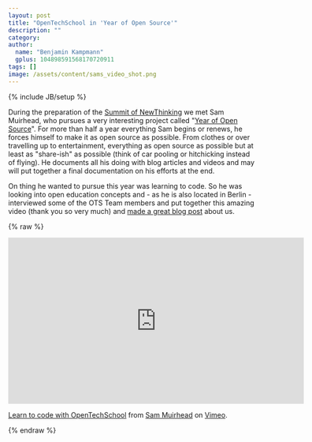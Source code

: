 ```yaml
---
layout: post
title: "OpenTechSchool in 'Year of Open Source'"
description: ""
category: 
author:
  name: "Benjamin Kampmann"
  gplus: 104898591568170720911
tags: []
image: /assets/content/sams_video_shot.png
---
```

{% include JB/setup %}

During the preparation of the [Summit of NewThinking](http://open-strategies.de/) we met Sam Muirhead, who pursues a very interesting project called "[Year of Open Source](http://yearofopensource.net/)". For more than half a year everything Sam begins or renews, he forces himself to make it as open source as possible. From clothes or over travelling up to entertainment, everything as open source as possible but at least as "share-ish" as possible (think of car pooling or hitchicking instead of flying). He documents all his doing with blog articles and videos and may will put together a final documentation on his efforts at the end. 

On thing he wanted to pursue this year was learning to code. So he was looking into open education concepts and - as he is also located in Berlin - interviewed some of the OTS Team members and put together this amazing video (thank you so very much) and [made a great blog post](http://yearofopensource.net/meet-new-people-learn-to-code-eat-snacks/) about us.

{% raw %}
<div>
<iframe src="http://player.vimeo.com/video/57260119" width="600" height="337" frameborder="0"> </iframe> <p><a href="http://vimeo.com/57260119">Learn to code with OpenTechSchool</a> from <a href="http://vimeo.com/sammuirhead">Sam Muirhead</a> on <a href="http://vimeo.com">Vimeo</a>.</p>
</div>
{% endraw %}
